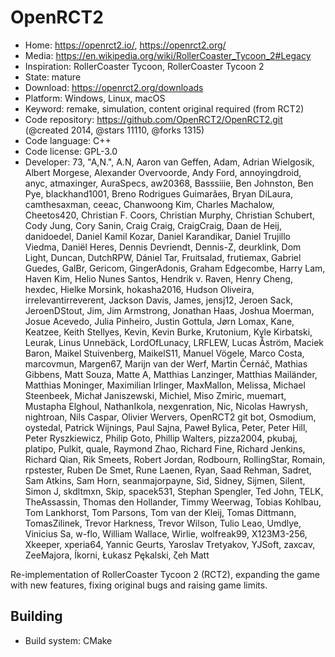 # OpenRCT2

- Home: https://openrct2.io/, https://openrct2.org/
- Media: https://en.wikipedia.org/wiki/RollerCoaster_Tycoon_2#Legacy
- Inspiration: RollerCoaster Tycoon, RollerCoaster Tycoon 2
- State: mature
- Download: https://openrct2.org/downloads
- Platform: Windows, Linux, macOS
- Keyword: remake, simulation, content original required (from RCT2)
- Code repository: https://github.com/OpenRCT2/OpenRCT2.git (@created 2014, @stars 11110, @forks 1315)
- Code language: C++
- Code license: GPL-3.0
- Developer: 73, "A,N.", A.N, Aaron van Geffen, Adam, Adrian Wielgosik, Albert Morgese, Alexander Overvoorde, Andy Ford, annoyingdroid, anyc, atmaxinger, AuraSpecs, aw20368, Basssiiie, Ben Johnston, Ben Pye, blackhand1001, Breno Rodrigues Guimarães, Bryan DiLaura, camthesaxman, ceeac, Chanwoong Kim, Charles Machalow, Cheetos420, Christian F. Coors, Christian Murphy, Christian Schubert, Cody Jung, Cory Sanin, Craig Craig, CraigCraig, Daan de Heij, danidoedel, Daniel Kamil Kozar, Daniel Karandikar, Daniel Trujillo Viedma, Daniël Heres, Dennis Devriendt, Dennis-Z, deurklink, Dom Light, Duncan, DutchRPW, Dániel Tar, Fruitsalad, frutiemax, Gabriel Guedes, GalBr, Gericom, GingerAdonis, Graham Edgecombe, Harry Lam, Haven Kim, Helio Nunes Santos, Hendrik v. Raven, Henry Cheng, hexdec, Hielke Morsink, hokasha2016, Hudson Oliveira, irrelevantirreverent, Jackson Davis, James, jensj12, Jeroen Sack, JeroenDStout, Jim, Jim Armstrong, Jonathan Haas, Joshua Moerman, Josue Acevedo, Julia Pinheiro, Justin Gottula, Jørn Lomax, Kane, Keatzee, Keith Stellyes, Kevin, Kevin Burke, Krutonium, Kyle Kirbatski, Leurak, Linus Unnebäck, LordOfLunacy, LRFLEW, Lucas Åström, Maciek Baron, Maikel Stuivenberg, MaikelS11, Manuel Vögele, Marco Costa, marcovmun, Margen67, Marijn van der Werf, Martin Černáč, Mathias Gibbens, Matt Souza, Matte A, Matthias Lanzinger, Matthias Mailänder, Matthias Moninger, Maximilian Irlinger, MaxMallon, Melissa, Michael Steenbeek, Michał Janiszewski, Michiel, Miso Zmiric, muemart, Mustapha Elghoul, NathanIkola, nexgenration, Nic, Nicolas Hawrysh, nightroan, Nils Caspar, Olivier Wervers, OpenRCT2 git bot, Osmodium, oystedal, Patrick Wijnings, Paul Sajna, Paweł Bylica, Peter, Peter Hill, Peter Ryszkiewicz, Philip Goto, Phillip Walters, pizza2004, pkubaj, platipo, Pulkit, quale, Raymond Zhao, Richard Fine, Richard Jenkins, Richard Qian, Rik Smeets, Robert Jordan, Rodbourn, RollingStar, Romain, rpstester, Ruben De Smet, Rune Laenen, Ryan, Saad Rehman, Sadret, Sam Atkins, Sam Horn, seanmajorpayne, Sid, Sidney, Sijmen, Silent, Simon J, skdltmxn, Skip, spacek531, Stephan Spengler, Ted John, TELK, TheAssassin, Thomas den Hollander, Timmy Weerwag, Tobias Kohlbau, Tom Lankhorst, Tom Parsons, Tom van der Kleij, Tomas Dittmann, TomasZilinek, Trevor Harkness, Trevor Wilson, Tulio Leao, Umdlye, Vinicius Sa, w-flo, William Wallace, Wirlie, wolfreak99, X123M3-256, Xkeeper, xperia64, Yannic Geurts, Yaroslav Tretyakov, YJSoft, zaxcav, ZeeMajora, Íkorni, Łukasz Pękalski, ζeh Matt

Re-implementation of RollerCoaster Tycoon 2 (RCT2), expanding the game with new features, fixing original bugs and raising game limits.

## Building

- Build system: CMake
